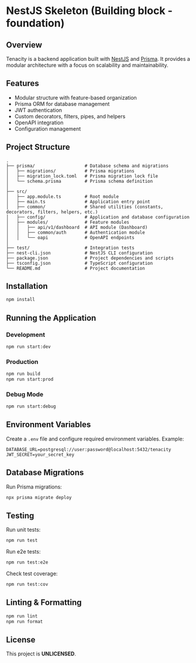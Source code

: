 # NestJS Skeleton (Building block - foundation)

## Overview

Tenacity is a backend application built with [NestJS](https://nestjs.com/) and [Prisma](https://www.prisma.io/). It provides a modular architecture with a focus on scalability and maintainability.

## Features

- Modular structure with feature-based organization
- Prisma ORM for database management
- JWT authentication
- Custom decorators, filters, pipes, and helpers
- OpenAPI integration
- Configuration management

## Project Structure

```
.
├── prisma/                   # Database schema and migrations
│   ├── migrations/           # Prisma migrations
│   ├── migration_lock.toml   # Prisma migration lock file
│   └── schema.prisma         # Prisma schema definition
│
├── src/
│   ├── app.module.ts         # Root module
│   ├── main.ts               # Application entry point
│   ├── common/               # Shared utilities (constants, decorators, filters, helpers, etc.)
│   ├── config/               # Application and database configuration
│   ├── modules/              # Feature modules
│   │   ├── api/v1/dashboard  # API module (Dashboard)
│   │   ├── common/auth       # Authentication module
│   │   └── oapi              # OpenAPI endpoints
│
├── test/                     # Integration tests
├── nest-cli.json             # NestJS CLI configuration
├── package.json              # Project dependencies and scripts
├── tsconfig.json             # TypeScript configuration
└── README.md                 # Project documentation
```

## Installation

```sh
npm install
```

## Running the Application

### Development

```sh
npm run start:dev
```

### Production

```sh
npm run build
npm run start:prod
```

### Debug Mode

```sh
npm run start:debug
```

## Environment Variables

Create a `.env` file and configure required environment variables. Example:

```
DATABASE_URL=postgresql://user:password@localhost:5432/tenacity
JWT_SECRET=your_secret_key
```

## Database Migrations

Run Prisma migrations:

```sh
npx prisma migrate deploy
```

## Testing

Run unit tests:

```sh
npm run test
```

Run e2e tests:

```sh
npm run test:e2e
```

Check test coverage:

```sh
npm run test:cov
```

## Linting & Formatting

```sh
npm run lint
npm run format
```

## License

This project is **UNLICENSED**.

